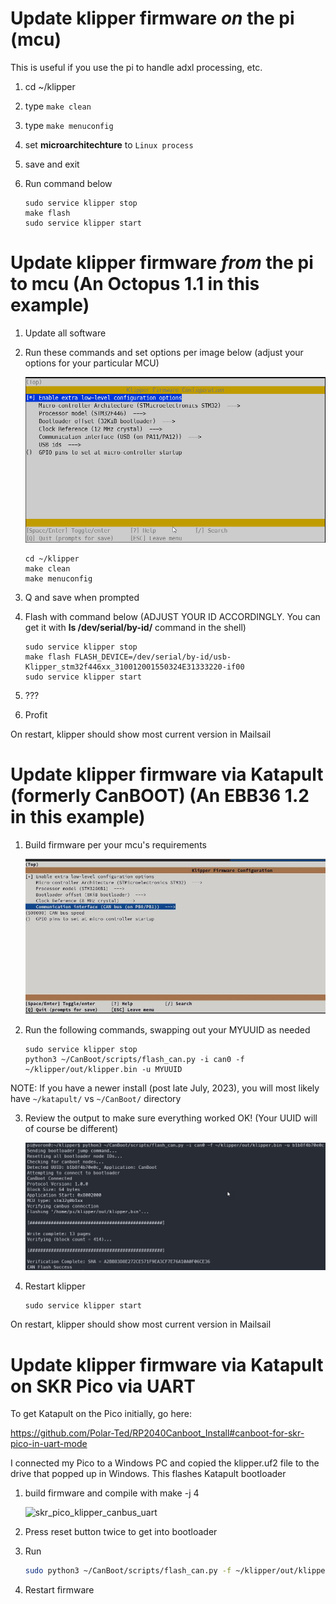 
# Update klipper firmware *on* the pi (mcu)

This is useful if you use the pi to handle adxl processing, etc.

1. cd ~/klipper
2. type `make clean`
3. type `make menuconfig`
4. set **microarchitechture** to `Linux process`
5. save and exit
6. Run command below

    ```
    sudo service klipper stop
    make flash
    sudo service klipper start
    ```

# Update klipper firmware *from* the pi to mcu (An Octopus 1.1 in this example)

1. Update all software
2. Run these commands and set options per image below (adjust your options for your particular MCU)

    ![image](img/howto/Octo11FirmwareSettings.jpg)

    ```
    cd ~/klipper
    make clean
    make menuconfig
     ```

4. Q and save when prompted
5. Flash with command below (ADJUST YOUR ID ACCORDINGLY. You can get it with **ls /dev/serial/by-id/** command in the shell)
    ```
    sudo service klipper stop
    make flash FLASH_DEVICE=/dev/serial/by-id/usb-Klipper_stm32f446xx_310012001550324E31333220-if00
    sudo service klipper start
    ```
6. ???
7. Profit

On restart, klipper should show most current version in Mailsail

# Update klipper firmware via Katapult (formerly CanBOOT) (An EBB36 1.2 in this example)

1. Build firmware per your mcu's requirements

   ![image](img/howto/ebb3612FirmwareSettings.jpg)
   
2. Run the following commands, swapping out your MYUUID as needed

    ```
    sudo service klipper stop
    python3 ~/CanBoot/scripts/flash_can.py -i can0 -f ~/klipper/out/klipper.bin -u MYUUID
    ```
NOTE: If you have a newer install (post late July, 2023), you will most likely have `~/katapult/` vs `~/CanBoot/` directory
    
3. Review the output to make sure everything worked OK! (Your UUID will of course be different)
    
    ![image](img/howto/CanFlashSuccess.jpg)
   
    
4. Restart klipper
    ```
    sudo service klipper start
    ```
    
On restart, klipper should show most current version in Mailsail

# Update klipper firmware via Katapult on SKR Pico via UART

To get Katapult on the Pico initially, go here:

https://github.com/Polar-Ted/RP2040Canboot_Install#canboot-for-skr-pico-in-uart-mode

I connected my Pico to a Windows PC and copied the klipper.uf2 file to the drive that popped up in Windows. This flashes Katapult bootloader

1. build firmware and compile with make -j 4

   ![skr_pico_klipper_canbus_uart](https://github.com/EricZimmerman/VoronTools/assets/4265254/dd892ab5-d35d-4e9f-92df-5f18b6a33eb6)

2. Press reset button twice to get into bootloader
3. Run
   ```bash
   sudo python3 ~/CanBoot/scripts/flash_can.py -f ~/klipper/out/klipper.bin -d /dev/ttyAMA0
   ```
4. Restart firmware

